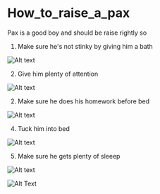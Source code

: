 # How_to_raise_a_pax
Pax is a good boy and should be raise rightly so

1) Make sure he's not stinky by giving him a bath

![Alt text](https://i.imgur.com/YCtp2ct.jpg)

2) Give him plenty of attention

![Alt text](https://i.imgur.com/FoK2dmG.jpg)

2) Make sure he does his homework before bed

![Alt text](https://i.imgur.com/2JnCxjj.jpg)

4) Tuck him into bed

![Alt text](https://i.imgur.com/wutDU4C.jpg)

5) Make sure he gets plenty of sleeep

![Alt text](https://i.imgur.com/6gzxGOS.jpg)

![Alt Text](https://i.imgur.com/ZzY4Fb2.gif)
